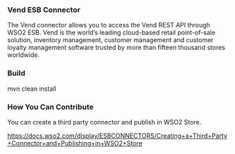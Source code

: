 ### Vend ESB Connector

The Vend connector allows you to access the Vend REST API through WSO2 ESB. Vend is the world’s leading cloud-based retail point-of-sale solution, inventory management, customer management and customer loyalty management software trusted by more than fifteen thousand stores worldwide.

### Build

mvn clean install

### How You Can Contribute
You can create a third party connector and publish in WSO2 Store.

https://docs.wso2.com/display/ESBCONNECTORS/Creating+a+Third+Party+Connector+and+Publishing+in+WSO2+Store

